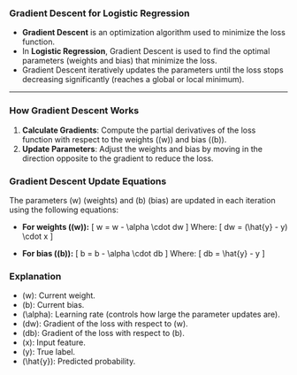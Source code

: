### **Gradient Descent for Logistic Regression**

- **Gradient Descent** is an optimization algorithm used to minimize the loss function.  
- In **Logistic Regression**, Gradient Descent is used to find the optimal parameters (weights and bias) that minimize the loss.
- Gradient Descent iteratively updates the parameters until the loss stops decreasing significantly (reaches a global or local minimum).

---

### **How Gradient Descent Works**

1. **Calculate Gradients**: Compute the partial derivatives of the loss function with respect to the weights (\(w\)) and bias (\(b\)).
2. **Update Parameters**: Adjust the weights and bias by moving in the direction opposite to the gradient to reduce the loss.

### **Gradient Descent Update Equations**

The parameters \(w\) (weights) and \(b\) (bias) are updated in each iteration using the following equations:

- **For weights (\(w\)):**
  \[
  w = w - \alpha \cdot dw
  \]
  Where:
  \[
  dw = (\hat{y} - y) \cdot x
  \]

- **For bias (\(b\)):**
  \[
  b = b - \alpha \cdot db
  \]
  Where:
  \[
  db = \hat{y} - y
  \]

### **Explanation**

- \(w\): Current weight.  
- \(b\): Current bias.  
- \(\alpha\): Learning rate (controls how large the parameter updates are).  
- \(dw\): Gradient of the loss with respect to \(w\).  
- \(db\): Gradient of the loss with respect to \(b\).  
- \(x\): Input feature.  
- \(y\): True label.  
- \(\hat{y}\): Predicted probability.  

